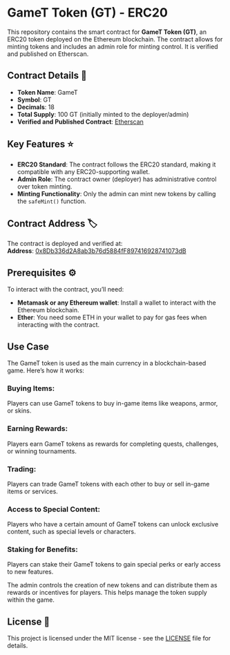 # GameT Token (GT) - ERC20

This repository contains the smart contract for **GameT Token (GT)**, an ERC20 token deployed on the Ethereum blockchain. The contract allows for minting tokens and includes an admin role for minting control. It is verified and published on Etherscan.

## Contract Details 📜
- **Token Name**: GameT
- **Symbol**: GT
- **Decimals**: 18
- **Total Supply**: 100 GT (initially minted to the deployer/admin)
- **Verified and Published Contract**: [Etherscan](https://sepolia.etherscan.io/address/0x8Db336d2A8ab3b76d5884fF897416928741073dB)

## Key Features ⭐
- **ERC20 Standard**: The contract follows the ERC20 standard, making it compatible with any ERC20-supporting wallet.
- **Admin Role**: The contract owner (deployer) has administrative control over token minting.
- **Minting Functionality**: Only the admin can mint new tokens by calling the `safeMint()` function.

## Contract Address 🏷️
The contract is deployed and verified at:  
**Address**: [0x8Db336d2A8ab3b76d5884fF897416928741073dB](https://sepolia.etherscan.io/address/0x8Db336d2A8ab3b76d5884fF897416928741073dB)

## Prerequisites ⚙️

To interact with the contract, you’ll need:

- **Metamask or any Ethereum wallet**: Install a wallet to interact with the Ethereum blockchain.
- **Ether**: You need some ETH in your wallet to pay for gas fees when interacting with the contract.

## Use Case

The GameT token is used as the main currency in a blockchain-based game. Here’s how it works:

### Buying Items:
Players can use GameT tokens to buy in-game items like weapons, armor, or skins.

### Earning Rewards:
Players earn GameT tokens as rewards for completing quests, challenges, or winning tournaments.

### Trading:
Players can trade GameT tokens with each other to buy or sell in-game items or services.

### Access to Special Content:
Players who have a certain amount of GameT tokens can unlock exclusive content, such as special levels or characters.

### Staking for Benefits:
Players can stake their GameT tokens to gain special perks or early access to new features.

The admin controls the creation of new tokens and can distribute them as rewards or incentives for players. This helps manage the token supply within the game.

## License 📜

This project is licensed under the MIT license - see the [LICENSE](LICENSE) file for details.
